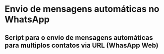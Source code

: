 # Envio de mensagens automáticas no WhatsApp

## Script para o envio de mensagens automáticas para multiplos contatos via URL (WhasApp Web)
